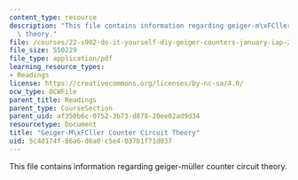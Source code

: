 ```yaml
---
content_type: resource
description: "This file contains information regarding geiger-m\xFCller counter circuit\
  \ theory."
file: /courses/22-s902-do-it-yourself-diy-geiger-counters-january-iap-2015/5c4d174f86a6d6a0c5e4037b1f71d037_MIT22_S902IAP15_geigr_ckt.pdf
file_size: 550229
file_type: application/pdf
learning_resource_types:
- Readings
license: https://creativecommons.org/licenses/by-nc-sa/4.0/
ocw_type: OCWFile
parent_title: Readings
parent_type: CourseSection
parent_uid: af350b6c-0752-3b73-d878-20ee02ad9d34
resourcetype: Document
title: "Geiger-M\xFCller Counter Circuit Theory"
uid: 5c4d174f-86a6-d6a0-c5e4-037b1f71d037
---
```

This file contains information regarding geiger-müller counter circuit theory.